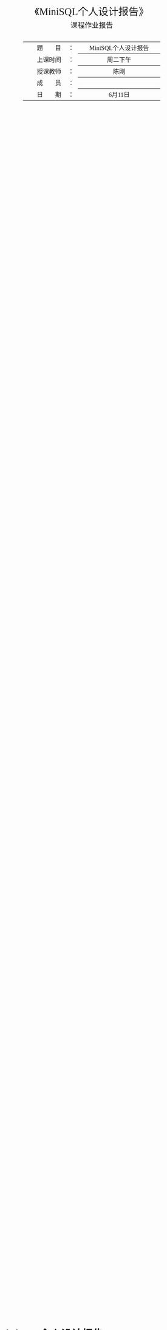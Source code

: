 <div class="cover" style="page-break-after:always;font-family:方正公文仿宋;width:100%;height:100%;border:none;margin: 0 auto;text-align:center;">
    <div style="width:60%;margin: 0 auto;height:0;padding-bottom:10%;">
        </br>
        <img src="xiaoming.svg" alt="校名" style="width:100%;"/>
    </div>
    </br></br></br></br></br>
    <div style="width:60%;margin: 0 auto;height:0;padding-bottom:40%;">
        <img src="xiaohui.svg" alt="校徽" style="width:100%;"/>
	</div>
    </br></br></br></br></br></br></br></br>
    <span style="font-family:华文黑体Bold;text-align:center;font-size:20pt;margin: 10pt auto;line-height:30pt;">《MiniSQL个人设计报告》</span>
    <p style="text-align:center;font-size:14pt;margin: 0 auto">课程作业报告 </p>
    </br>
    </br>
    <table style="border:none;text-align:center;width:72%;font-family:仿宋;font-size:14px; margin: 0 auto;">
    <tbody style="font-family:方正公文仿宋;font-size:12pt;">
    	<tr style="font-weight:normal;"> 
    		<td style="width:20%;text-align:right;">题　　目</td>
    		<td style="width:2%">：</td> 
    		<td style="width:40%;font-weight:normal;border-bottom: 1px solid;text-align:center;font-family:华文仿宋"> MiniSQL个人设计报告</td>     </tr>
    	<tr style="font-weight:normal;"> 
    		<td style="width:20%;text-align:right;">上课时间</td>
    		<td style="width:2%">：</td> 
    		<td style="width:40%;font-weight:normal;border-bottom: 1px solid;text-align:center;font-family:华文仿宋"> 周二下午</td>     </tr>
    	<tr style="font-weight:normal;"> 
    		<td style="width:20%;text-align:right;">授课教师</td>
    		<td style="width:2%">：</td> 
    		<td style="width:40%;font-weight:normal;border-bottom: 1px solid;text-align:center;font-family:华文仿宋">陈刚 </td>     </tr>
    	<tr style="font-weight:normal;"> 
    		<td style="width:20%;text-align:right;">成　　员</td>
    		<td style="width:%">：</td> 
    		<td style="width:40%;font-weight:normal;border-bottom: 1px solid;text-align:center;font-family:华文仿宋"> </td>     </tr>
    	<tr style="font-weight:normal;"> 
    		<td style="width:20%;text-align:right;">日　　期</td>
    		<td style="width:2%">：</td> 
    		<td style="width:40%;font-weight:normal;border-bottom: 1px solid;text-align:center;font-family:华文仿宋">6月11日</td>     </tr>
    </tbody>              
    </table>
</div>


<!-- 注释语句：导出PDF时会在这里分页 -->


# **MiniSQL个人设计报告**

## MiniSQL系统概述

### 背景

#### 编写目的

1. 设计并实现一个精简型单用户SQL引擎MiniSQL，允许用户通过字符界面输入SQL语句实现基本的增删改查操作，并能够通过索引来优化性能。
2. 通过对MiniSQL的设计与实现，提高学生的系统编程能力，加深对数据库管理系统底层设计的理解。

###  功能描述

1. 数据类型：要求支持三种基本数据类型：`integer`，`char(n)`，`float`。
2. 表定义：一个表可以定义多达32个属性，各属性可以指定是否为`unique`，支持单属性的主键定义。
3. 索引定义：对于表的主属性自动建立B+树索引，对于声明为`unique`的属性也需要建立B+树索引。
4. 数据操作: 可以通过`and`或`or`连接的多个条件进行查询，支持等值查询和区间查询。支持每次一条记录的插入操作；支持每次一条或多条记录的删除操作。
5. 在工程实现上，使用源代码管理工具（Git-Lab）进行代码管理，代码提交历史和每次提交的信息清晰明确；同时编写的代码应符合代码规范，具有良好的代码风格。

### 运行环境和配置

- `apple clang`: 11.0+ (MacOS)，使用`gcc --version`和`g++ --version`查看
- `gcc`&`g++` : 8.0+ (Linux)，使用`gcc --version`和`g++ --version`查看
- `cmake`: 3.16+ (Both)，使用`cmake --version`查看
- `gdb`: 7.0+ (Optional)，使用`gdb --version`查看
- `flex`& `bison`(暂时不需要安装，但如果需要对SQL编译器的语法进行修改，需要安装）

 Windows10，WSL2，x86_64-linux-gnu Ubuntu 20.04，环境配置 g++ 9.4.0，gdb， IDE：CLion

###   参考资料

1. 语雀文档📖：https://www.yuque.com/yingchengjun/pcp6qx/fggii4
2. 链接🔗：http://db.cs.berkeley.edu/papers/fntdb07-architecture.pdf
3. CMU网课🌲：https://www.bilibili.com/video/BV1VL411w72p?p=5 

##    MiniSQL系统结构设计

###  总体设计：

#### 系统架构示意图

- 在系统架构中，解释器`SQL Parser`在解析SQL语句后将生成的语法树交由执行器`Executor`处理。执行器则根据语法树的内容对相应的数据库实例（`DB Storage Engine Instance`）进行操作。
- 每个`DB Storage Engine Instance`对应了一个数据库实例（即通过`CREATE DATABSAE`创建的数据库）。在每个数据库实例中，用户可以定义若干表和索引，表和索引的信息通过`Catalog Manager`、`Index Manager`和`Record Manager`进行维护。目前系统架构中已经支持使用多个数据库实例，不同的数据库实例可以通过`USE`语句切换（即类似于MySQL的切换数据库），在初步实现时，可以先考虑单个数据库实例的场景，在单个实例跑通后再支持多个实例。

<img src="https://cdn.nlark.com/yuque/0/2022/png/25540491/1648365471553-1ceac0a4-e909-42c8-8bb9-516409e03492.png" alt="image.png" style="zoom:50%;" />

### DISK AND BUFFER POOL MANAGER 模块：

​	Disk Manager和Buffer Pool Manager模块位于架构的最底层。Disk Manager主要负责数据库文件中数据页的分配和回收，以及数据页中数据的读取和写入。其中，数据页的分配和回收通过位图（Bitmap）这一数据结构实现，位图中每个比特（Bit）对应一个数据页的分配情况，用于标记该数据页是否空闲（`0`表示空闲，`1`表示已分配）。当Buffer Pool Manager需要向Disk Manager请求某个数据页时，Disk Manager会通过某种映射关系，找到该数据页在磁盘文件中的物理位置，将其读取到内存中返还给Buffer Pool Manager。而Buffer Pool Manager主要负责将磁盘中的数据页从内存中来回移动到磁盘，这使得我们设计的数据库管理系统能够支持那些占用空间超过设备允许最大内存空间的数据库。

​	Buffer Pool Manager中的操作对数据库系统中其他模块是透明的。例如，在系统的其它模块中，可以使用数据页唯一标识符`page_id`向Buffer Pool Manager请求对应的数据页。但实际上，这些模块并不知道该数据页是否已经在内存中还是需要从磁盘中读取。同样地，Disk Manager中的数据页读写操作对Buffer Pool Manager模块也是透明的，即Buffer Pool Manager使用逻辑页号`logical_page_id`向Disk Manager发起数据页的读写请求，但Buffer Pool Manager并不知道读取的数据页实际上位于磁盘文件中的哪个物理页（对应页号`physical_page_id`）。

### RECORD MANAGER 模块：

​	Record Manager负责管理数据表中所有的记录，它能够支持记录的插入、删除与查找操作，并对外提供相应的接口。

与记录（Record）相关的概念有以下几个：

- 列（`Column`）：在`src/include/record/column.h`中被定义，用于定义和表示数据表中的某一个字段，即包含了这个字段的字段名、字段类型、是否唯一等等；
- 模式（`Schema`）：在`src/include/record/schema.h`中被定义，用于表示一个数据表或是一个索引的结构。一个`Schema`由一个或多个的`Column`构成；
- 域（`Field`）：在`src/include/record/field.h`中被定义，它对应于一条记录中某一个字段的数据信息，如存储数据的数据类型，是否是空，存储数据的值等等；
- 行（`Row`）：在`src/include/record/row.h`中被定义，与元组的概念等价，用于存储记录或索引键，一个`Row`由一个或多个`Field`构成。

### INDEX MANAGER 模块：

​	Index Manager 负责数据表索引的实现和管理，包括：索引的创建和删除，索引键的等值查找，索引键的范围查找（返回对应的迭代器），以及插入和删除键值等操作，并对外提供相应的接口。

​	在上一个实验中，同学们应该能够发现，通过遍历堆表的方式来查找一条记录是十分低效的。为了能够快速定位到某条记录而无需搜索数据表中的每一条记录，我们需要在上一个实验的基础上实现一个索引，这能够为快速随机查找和高效访问有序记录提供基础。索引有很多种实现方式，如B+树索引，Hash索引等等。在本实验中，需实现一个基于磁盘的B+树动态索引结构。

### CATALOG MANAGER 模块：

​	Catalog Manager 负责管理和维护数据库的所有模式信息，包括：

- 数据库中所有表的定义信息，包括表的名称、表中字段（列）数、主键、定义在该表上的索引。
- 表中每个字段的定义信息，包括字段类型、是否唯一等。
- 数据库中所有索引的定义，包括所属表、索引建立在那个字段上等。

这些模式信息在被创建、修改和删除后还应被持久化到数据库文件中。此外，Catalog Manager还需要为上层的执行器Executor提供公共接口以供执行器获取目录信息并生成执行计划。

### SQL EXECUTOR 模块：

​	Executor（执行器）的主要功能是根据解释器（Parser）生成的语法树，通过Catalog Manager 提供的信息生成执行计划，并调用 Record Manager、Index Manager 和 Catalog Manager 提供的相应接口进行执行，最后通过执行上下文`ExecuteContext`将执行结果返回给上层模块。

## 测试方案和测试样例

（这部分主要针对上面程序功能来设计测试案例）

### disk manager测试

使用框架提供的测试。 

bitmap判断的点如下

1. 从0到GetMaxSupportedSize， IsPageFree 正确
2. 插入满后， AllocatePage失败。
3. 指定页deallocate
4. 重新分配插入到3的指定页
5. 全部deallocate，再次deallocate 失败。
6. 全部allocate，再次allocate 失败。

DiskManagerTest 判断的点如下

1. DiskManager，分配的page id 正确，GetExtentNums正确，page 总数量正确，  单个extent page数量正确
2. 释放page， 分别属于两个extent
3. page 总数量正确，  单个extent page数量正确

### index iterator

使用框架提供的测试。 

判断begin和 end（）正确， 遍历的每个key和value正确。

GetEndIterator()正确， GetPageId()正确， GetSlotNum()正确

### executor

part5使用yuque和学在浙大提供的 sql.txt， 利用execfile进行测试。 

1. 创建表正确
2. 记录增删改查正确
3. drop table正确
4. 插入一万条数据。
5. 范围查询正确
6. 插入有unique 和primary key失败
7. 创建索引
8. 索引查询加速
9. 删除后重新插入
10. 范围删除，删除所有数据
11. 删除表

## 分组与设计分工

### 模块一：DISK AND BUFFER POOL MANAGER (合作）

#### disk manager

##### 数据结构

```cpp
  // stream to write db file
  std::fstream db_io_;
  std::string file_name_;
  // with multiple buffer pool instances, need to protect file access
  std::recursive_mutex db_io_latch_;
  bool closed{false}; // 析构时会判断关闭fstream流
  char meta_data_[PAGE_SIZE];// 保存整个disk manager的meta信息
```

##### 接口

```cpp
void ReadPage(page_id_t logical_page_id, char *page_data);

  /**
   * Write data to specific page
   * Note: page_id = 0 is reserved for disk meta page
   */
  void WritePage(page_id_t logical_page_id, const char *page_data);

  /**
   * Get next free page from disk
   * @return logical page id of allocated page
   */
  page_id_t AllocatePage();
  
  /**
   * Free this page and reset bit map
   */
  void DeAllocatePage(page_id_t logical_page_id);

  /**
   * Return whether specific logical_page_id is free
   */
  bool IsPageFree(page_id_t logical_page_id);

  /**
   * Shut down the disk manager and close all the file resources.
   */
  void Close();

  /**
   * Get Meta Page
   * Note: Used only for debug
   */
  char *GetMetaData() {
    return meta_data_;
  }
  static constexpr size_t BITMAP_SIZE = BitmapPage<PAGE_SIZE>::GetMaxSupportedSize();
```

```mermaid
graph LR
  subgraph diskmanager
    ReadPage-->ReadPhysicalPage-->GetFileSize
    ReadPage-->mappageid
    AllocateExtent-->findextentphyid
    AllocatePage-->findextentphyid
    AllocatePage-->AllocateExtent
    WritePage-->WritePhysicalPage
    WritePage-->mappageid
    DeAllocatePage-->IsPageFree
  end
  subgraph bufferpool
  	allocatepage-->AllocatePage
    deallocatepage-->DeAllocatePage
    ispagefree-->IsPageFree
  end
```

### 模块二：RECORD MANAGER(个人)

### 模块三：INDEX MANAGER（合作）

#### index iterator

##### 数据结构

```cpp
  BPlusTreeLeafPage<KeyType, ValueType, KeyComparator> *leaf;
  int idx;// 判断是否相等
  BufferPoolManager *bpm_;
  Page *page_;
```

##### 接口

```cpp
 public:
  explicit IndexIterator();
  explicit IndexIterator(Page *page, int index, BufferPoolManager *bpm);
  ~IndexIterator();
  /** return whether it is the end of leaf node list*/
  bool isEnd();
  /** Return the key/value pair this iterator is currently pointing at. */
  const MappingType &operator*() const;
  /** Move to the next key/value pair.*/
  IndexIterator &operator++();
  /** Return whether two iterators are equal */
  bool operator==(const IndexIterator &itr) const;
  /** Return whether two iterators are not equal. */
  bool operator!=(const IndexIterator &itr) const;
```

```mermaid
graph LR
  subgraph bufferpool
  	FetchPage
  	UnpinPage
  end
  subgraph IndexIterator
    ReadPage-->IndexIterator构造函数
    op++ --> FetchPage
    op++ --> UnpinPage
  end
  subgraph BPLUSTREE
  	Begin-->IndexIterator构造函数
    End-->IndexIterator构造函数
  end

```

### 模块四：CATALOG MANAGER(个人)

### 模块五：SQL EXECUTOR（合作）

#### 数据结构

```cpp
  [[maybe_unused]] std::unordered_map<std::string, DBStorageEngine *> dbs_; /** all opened databases */
  [[maybe_unused]] std::string current_db_;        
//  DBStorageEngine的数据结构为 
  DiskManager *disk_mgr_;
  BufferPoolManager *bpm_;
  CatalogManager *catalog_mgr_;
  std::string db_file_name_;
  bool init_;
```

#### 接口

 ```cpp
   dberr_t Execute(pSyntaxNode ast, ExecuteContext *context);
 //内部函数参看内部实现。
 ExecuteEngine::ExecuteEngine() ;//在构造函数中提取信息用来持久化。
 ```

#### 交互方式

过于冗长， 在详细报告中描述。 

## 实现细节

### disk manager 

构造函数，打开文件

1. 析构函数， 关闭fstream

2. findExtentPhyId ， 找到extent的physical id。这是用来读入和写入extent

3. AllocateExtent 写入一个新的extent bitmap，不要让函数产生副作用，不修改metapage 

4. allocatepage ， 从文件中读取bitmap, 定位extent. 利用bitmap的函数分配page. 

   如果成功, 更新extent。 失败了, 新建extent, 分配page.

伪代码如下:

```python
if  getfileSize == 0:
    writeMetapage  # 不能直接写入offset 过大的 
if 达到最大page:
    return -1;
if extentnum ==0:
    allocateextent
    更新metapage
buf 页读取bitmap
newpage页作为初始化的数据页
找到bitmap
if bitmap-》allocatepage == true:
    写回bitmap
    写入新page
    更新metapage
    return 
else:
    if allocateextent 失败:
        return
    else:
        重新尝试分配page
        更新metapage
        return 
```

6. DiskManager::DeAllocatePage(logical_page_id)：释放磁盘中**逻辑页号**对应的物理页。 

伪代码如下

```
if  page 不为空:
    打印错误
    return 
读取bitmap
bitmap->deallocate 
更新meta 
```

7. DiskManager::IsPageFree(logical_page_id)：判断该**逻辑页号**对应的数据页是否空闲。 找到extent,利用bitmap is page free 判断是否为空

8. DiskManager::MapPageId(logical_page_id)：可根据需要实现。在DiskManager类的私有成员中，该函数可以用于将逻辑页号转换成物理页号。

### index iterator

1. 构造函数， leaf = reinterpret_cast<LeafPage *>(page_->GetData()); 需要page来获得pageid， 也需要leaf类GetNextPageId
2. 析构函数， 做一个unpin。
3.  operator* 返回leaf的item。
4. isend ： return leaf->GetNextPageId() == INVALID_PAGE_ID and idx == leaf->GetSize(); 
5.  重载操作符++，   如果在同一页， 就加idx。 超出了就到下一个page。 
6. 重载操作符==， 一开始我以为要取数据， 后来比较pageid和idx相等就可以了。
7. 重载操作符！=， 可以直接用上面已经重载的== 。

### part5 执行器

#### 构造函数

我们实现了持久化使用， 每一次打开之后可以关闭， 再次打开可以保留table 等信息， 实现方法是利用 std::filesystem::directory_iterator 遍历文件夹，搜索到之前存储的文件， 根据文件名字新建DBStorageEngine 实例，插入到dbs_。

#### execute

根据ast 根节点的类型， 选择对应的执行方法。

#### database

createdatabase

创建文件，创建实例，插入到dbs_

dropdatabase

先delete 实例，再调用dbs_.erase

showdatabase 

遍历dbs即可

use database 

修改current_db_

#### table

showtables

调用catalog_mgr_的gettables方法。

create table

首先判断table是否存在。

从语法树得到primary keys， 加入到primary和index vector中。

从语法树得到column names，判断char正确性可以用try stoi catch。 就可以利用stoi检查char长度是否合法不用自己判断。 

然后创建primary key 的index和unique的index。

droptable

调用catalog_mgr_->DropTable

#### index

showindex

获得所有tableinfo， 遍历所有table， 找到所有index。

createindex

调用 catalog->CreateIndex

dropindex

调用catalog->DropIndex， 遍历所有table删除符合名字的index。

#### 增删改查

select

从语法树提取条件存到vector中。 获得列 tableInfo->GetSchema()->GetColumns() 

如果不走索引， 对于每一行判断， 遍历columns，获得field， 我们重写了getdata，对类型进行判断。

 如果要选部分列， 调用getcolumns函数， 我们获得列的index， 然后一个个取值。

如果选部分行。 通过judge函数解析语法树存储到vector中，条件判断选还是不选， 选就按上面的取值， 不选就下一行。 

索引查找：

遍历index， 如果index 的列name 是 condition name 的子集， 可以建立row， 利用 ScanKey(const Row &key, vector<RowId> &result  搜索row。

遍历index， 如果这个info->GetIndexKeySchema()->GetColumns(); 先判断第一个，如果第一个可以find，  在condition name set 就根据这个index。 不符合就检查下一个index。 

怎么用rid找到row的数据？auto it = TableIterator(tableHeap, rid, nullptr);

insert

判断是否有unique和primary冲突。 如果有就直接输出错误返回。

根据语法树调用GenerateRow函数生成fields， 获得table的 memheap， 构造row。 调用part2的table_heap->InsertTuple。

同时添加索引：可以得到table的std::vector<IndexInfo *> indexes;  初始化了row， tablepage中， TablePage::InsertTuple 会setrowid。   就可以得到插入在tuple里的row的rowid。 可以获得rowid。

delete

从语法树提取条件存到vector中。 获得列 tableInfo->GetSchema()->GetColumns() 如果不走索引， 对于每一行判断，如果符合条件把rid加入vector。

最后删除applydelete所有rid对应的行。

update

获得所有condition，获得新的各个列名和值。

update all：  获得每行， 如果列名一样， 那就是新的， 否则就是老的。 UpdateTuple。

#### execfile

复制main中的循环代码， 读取文件一行行进行执行。  注意要把框架中的sleep1 删除不然会很慢。

#### 自己定义的一些函数

为了让一个函数不至于过于冗长， 进行了一些拆分

#### GenerateRow

传入节点， 返回用来构造row的`vector<Field>`   对于每个节点判断类型构造field。

#### judge

最外层遍历or，有一个相等就成立

内层遍历and， 有一个不等就break；

colname找到列， 列找到field， 判断val是否相等。

怎么找到列？先根据schema建立name 到 colposition的map。 我直接修改schema遍历所有列， 只适用于列不多的情况。 这个框架没有提供map，不知道是否有别的实现方法

## 心得

1. 第一次写这么多cpp代码， 写了几百行代码，才体会到代码可复用的重要性，下层的代码要是接口不好，上面每一次使用都要多写很多代码。 导致part5无限冗长。
2. 需要自己加一些报错, 多加if assert 判断. 牺牲一些时间复杂度保证代码robust。 
3. 要理清思路， 描述算法.对照自己的描述看一遍算法.

## 出现的问题

1. col name不对， 怀疑是 schema name最后没有截断\0

Field 加了截断\0 还是不对。

因为 columns，在函数中用 memheap ， ALLOC_COLUMN 在函数结束的时候会释放内存。

发现的方法： gdb一步步看， 在函数return的时候会释放栈中的变量。

2.  select不对。 因为const char *Type::GetData(const Field &val) const  方法没有实现。

可能原因：  创建的时候没有确定type的类型， 所以是基类而不是子类。

因为char.getdata有独特的包装， 需要单独判断。  但是怎么获得float 和int？ protected也不能直接访问. float转char[ ] ， 还需要新开char数组。最后解决方法是传入string& 。

3.  如果有空行会显示 syntax error。 应该是到分号为止而不是一行行读取。  getline也导致了不能识别多行的create table语句

修复方法是， std::getline(infile, line, ';' 利用 delim 参数找到； 然后在最后再加一个分号。 

执行没有问题， 但是会显示 line 1, col 0,Unrecognized token 一个换行符。

因为windows输入开头多了\r\n

## 课程建议

1. part5需要调用太多part2 part4的函数， 应该注明出来。一开始的时候觉得很奇怪需要手写很多part2的构造函数 。
2. part5可以增加一个文件utils， 给定一些格式化输出的工具函数框架。 

例如我们的项目中用的是

```
void ExecuteEngine::Draw_line(vector<int> max, int columns) ;// 画行线
void ExecuteEngine::Draw_Data(vector<int> max, vector<vector<string>> str, vector<string> head, int columns, int row) //画表格
void ExecuteEngine::Draw_Data_select(vector<vector<string>> str, vector<string> head)
//画表格-无分行
void ExecuteEngine::Draw_Data_non(vector<int> max, vector<vector<string>> str, vector<string> head, int columns,
                                  int row)
```

